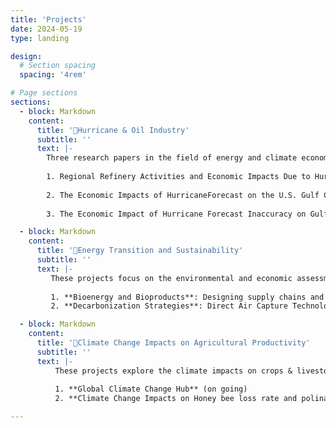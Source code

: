 ```yaml
---
title: 'Projects'
date: 2024-05-19
type: landing

design:
  # Section spacing
  spacing: '4rem'

# Page sections
sections:
  - block: Markdown
    content:
      title: '🚗Hurricane & Oil Industry'
      subtitle: ''
      text: |-
        Three research papers in the field of energy and climate economics:
    
        1. Regional Refinery Activities and Economic Impacts Due to Hurricane’s Landfalls in the Gulf Coast Region
    
        2. The Economic Impacts of HurricaneForecast on the U.S. Gulf Coast Petroleum Refineries
    
        3. The Economic Impact of Hurricane Forecast Inaccuracy on Gulf Coast Petroleum Refineries

  - block: Markdown
    content:
      title: '🔋Energy Transition and Sustainability'
      subtitle: ''
      text: |-
         These projects focus on the environmental and economic assessment of emerging technologies on bioenergy:
      
         1. **Bioenergy and Bioproducts**: Designing supply chains and modeling the market response of low-carbon bioproducts entry.
         2. **Decarbonization Strategies**: Direct Air Capture Technologies (DAC) and Bioenergy with Carbon Capture and Storage (BECCS).

  - block: Markdown
    content:
      title: '🌱Climate Change Impacts on Agricultural Productivity'
      subtitle: ''
      text: |-
          These projects explore the climate impacts on crops & livestocks:
      
          1. **Global Climate Change Hub** (on going)
          2. **Climate Change Impacts on Honey bee loss rate and polination market**

---
```



